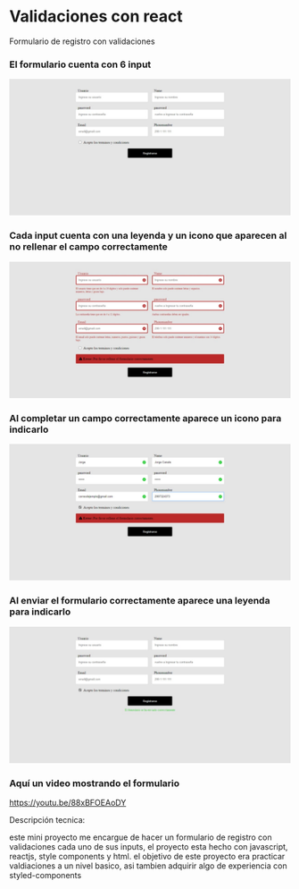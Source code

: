 <h1> Validaciones con react </h1>
  <p> Formulario de registro con validaciones </p>


  <h3> El formulario cuenta con 6 input </h3>
  
  ![](https://github.com/JorgeCanale/validation-with-react/blob/main/public/screenshots/formulario.jpeg)

  <h3> Cada input cuenta con una leyenda y un icono que aparecen al no rellenar el campo correctamente </h3>
  
  ![](https://github.com/JorgeCanale/validation-with-react/blob/main/public/screenshots/campos-incorrectos.jpeg)
  
  <h3> Al completar un campo correctamente aparece un icono para indicarlo </h3>

  ![](https://github.com/JorgeCanale/validation-with-react/blob/main/public/screenshots/campos-completados-correctamente.jpeg)
  
  <h3> Al enviar el formulario correctamente aparece una leyenda para indicarlo </h3> 
  
  ![](https://github.com/JorgeCanale/validation-with-react/blob/main/public/screenshots/formulario-enviado-con-exito.jpeg)
  
  <h3> Aquí un video mostrando el formulario </h3>
  
  https://youtu.be/88xBFOEAoDY

Descripción tecnica:

este mini proyecto me encargue de hacer un formulario de registro con validaciones cada uno de sus inputs, el proyecto esta hecho con javascript, reactjs, style components y html.
el objetivo de este proyecto era practicar valdiaciones a un nivel basico, asi tambien adquirir algo de experiencia con styled-components 
 
 
